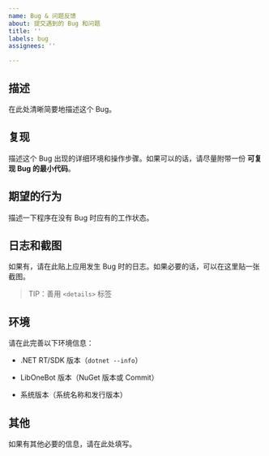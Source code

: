 ```yaml
---
name: Bug & 问题反馈
about: 提交遇到的 Bug 和问题
title: ''
labels: bug
assignees: ''

---
```


<!--

你可以使用 [Issues](https://github.com/botuniverse/dotnet-libonebot/issues) 中的搜索功能搜索类似的问题。
如果确实没有找到你的问题，请仔细填写下面的内容。

-->

## 描述

在此处清晰简要地描述这个 Bug。

## 复现

描述这个 Bug 出现的详细环境和操作步骤。如果可以的话，请尽量附带一份 **可复现 Bug 的最小代码**。

## 期望的行为

描述一下程序在没有 Bug 时应有的工作状态。

## 日志和截图

如果有，请在此贴上应用发生 Bug 时的日志。如果必要的话，可以在这里贴一张截图。

> TIP：善用 `<details>` 标签

## 环境

请在此完善以下环境信息：

- .NET RT/SDK 版本（`dotnet --info`）

- LibOneBot 版本（NuGet 版本或 Commit）

- 系统版本（系统名称和发行版本）

## 其他

如果有其他必要的信息，请在此处填写。
